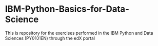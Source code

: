 # IBM-Python-Basics-for-Data-Science
This is repository for the exercises performed in the IBM Python and Data Sciences (PY0101EN) through the edX portal
